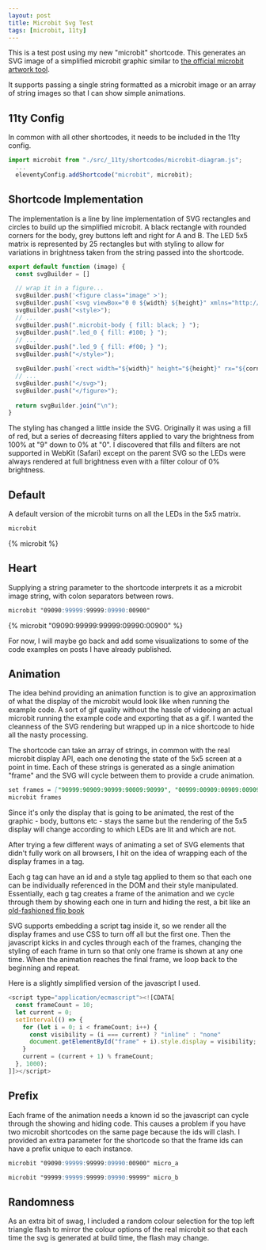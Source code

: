 ```yaml
---
layout: post
title: Microbit Svg Test
tags: [microbit, 11ty]
---
```


This is a test post using my new "microbit" shortcode. This generates an SVG image of a simplified microbit graphic 
similar to [the official microbit artwork tool](https://microbit.org/design-your-microbit/v2/).

It supports passing a single string formatted as a microbit image or an array of string images so that I can show 
simple animations.

## 11ty Config

In common with all other shortcodes, it needs to be included in the 11ty config.

```js
import microbit from "./src/_11ty/shortcodes/microbit-diagram.js";
  ...
  eleventyConfig.addShortcode("microbit", microbit);
```

## Shortcode Implementation

The implementation is a line by line implementation of SVG rectangles and circles to build up the simplified 
microbit. A black rectangle with rounded corners for the body, grey buttons left and right for A and B. 
The LED 5x5 matrix is represented by 25 rectangles but with styling to allow for variations in brightness 
taken from the string passed into the shortcode. 

```js
export default function (image) {
  const svgBuilder = []

  // wrap it in a figure...
  svgBuilder.push('<figure class="image" >');  
  svgBuilder.push(`<svg viewBox="0 0 ${width} ${height}" xmlns="http://www.w3.org/2000/svg" role="img">`);
  svgBuilder.push("<style>");
  // ...
  svgBuilder.push(".microbit-body { fill: black; } ");
  svgBuilder.push(".led_0 { fill: #100; } ");
  // ...
  svgBuilder.push(".led_9 { fill: #f00; } ");
  svgBuilder.push("</style>");

  svgBuilder.push(`<rect width="${width}" height="${height}" rx="${corner}" class="microbit-body" />`);
  // ...  
  svgBuilder.push("</svg>");
  svgBuilder.push("</figure>");
  
  return svgBuilder.join("\n");
}
```

The styling has changed a little inside the SVG. Originally it was using a fill of red, but 
a series of decreasing filters applied to vary the brightness from 100% at "9" down to 0% at "0".
I discovered that fills and filters are not supported in WebKit (Safari) except on the parent 
SVG so the LEDs were always rendered at full brightness even with a filter colour of 0% brightness. 

## Default

A default version of the microbit turns on all the LEDs in the 5x5 matrix.

```md
microbit
```

{% microbit %}

## Heart

Supplying a string parameter to the shortcode interprets it as a microbit image string, with 
colon separators between rows.

```md
microbit "09090:99999:99999:09990:00900"
```

{% microbit "09090:99999:99999:09990:00900" %}

For now, I will maybe go back and add some visualizations to some of the code examples on posts I have 
already published.


## Animation 

The idea behind providing an animation function is to give an approximation of what the display 
of the microbit would look like when running the example code. A sort of gif
quality without the hassle of videoing an actual microbit running the example 
code and exporting that as a gif. I wanted the cleanness of the SVG rendering
but wrapped up in a nice shortcode to hide all the nasty processing.

The shortcode can take an array of strings, in common with the real microbit display API, each one 
denoting the state of the 5x5 screen at a point in time. Each of these strings is 
generated as a single animation "frame" and the SVG will cycle between them to provide a 
crude animation.

```md
set frames = ["90999:90909:90999:90009:90999", "00999:00909:00909:00909:00999"] 
microbit frames 
```

Since it's only the display that is going to be animated, the rest of the graphic - body, buttons etc - stays 
the same but the rendering of the 5x5 display will change according to which LEDs are lit and which are not.

After trying a few different ways of animating a set of SVG elements that didn't fully work 
on all browsers, I hit on the idea of wrapping each of the display frames in a <g> tag.

Each g tag can have an id and a style tag applied to them so that each one can be individually 
referenced in the DOM and their style manipulated. Essentially, each g tag creates a frame of the 
animation and we cycle through them by showing each one in turn and hiding the rest, a bit like an 
[old-fashioned flip book](https://en.wikipedia.org/wiki/Flip_book)

SVG supports embedding a script tag inside it, so we render all the  
display frames and use CSS to turn off all but the first one. Then 
the javascript kicks in and cycles through each of the frames, changing the 
styling of each frame in turn so that only one frame is shown at any one time. 
When the animation reaches the final frame, we loop back to the beginning and 
repeat.

Here is a slightly simplified version of the javascript I used.

```javascript
<script type="application/ecmascript"><![CDATA[
  const frameCount = 10;
  let current = 0;
  setInterval(() => {
    for (let i = 0; i < frameCount; i++) {
      const visibility = (i === current) ? "inline" : "none"
      document.getElementById("frame" + i).style.display = visibility;
    }
    current = (current + 1) % frameCount;
  }, 1000);
]]></script>
```

## Prefix

Each frame of the animation needs a known id so the javascript can cycle through the 
showing and hiding code. This causes a problem if you have two microbit shortcodes on the 
same page because the ids will clash. I provided an extra parameter for the shortcode 
so that the frame ids can have a prefix unique to each instance. 

```md
microbit "09090:99999:99999:09990:00900" micro_a

microbit "99999:99999:99999:09990:99999" micro_b
```

## Randomness

As an extra bit of swag, I included a random colour selection for the top left triangle flash 
to mirror the colour options of the real microbit so that each time the svg is generated at 
build time, the flash may change. 

